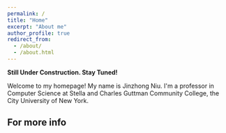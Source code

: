 ```yaml
---
permalink: /
title: "Home"
excerpt: "About me"
author_profile: true
redirect_from: 
  - /about/
  - /about.html
---
```


**Still Under Construction. Stay Tuned!**

Welcome to my homepage! My name is Jinzhong Niu. I'm a professor in Computer Science at Stella and Charles Guttman Community College, the City University of New York.


For more info
------

